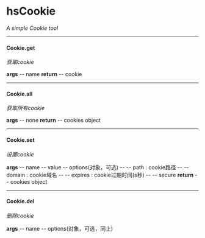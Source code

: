 # hsCookie
*A simple Cookie tool*

----------
#### **Cookie.get**
*获取cookie*

**args**
-- name
**return**
-- cookie


----------
#### **Cookie.all**
*获取所有cookie*

**args**
-- none
**return**
-- cookies object

----------
#### **Cookie.set**
*设置cookie*

**args**
-- name
-- value
-- options(对象，可选)
-- -- path : cookie路径
-- -- domain : cookie域名
-- -- expires : cookie过期时间(s秒)
-- -- secure
**return**
-- cookies object

----------
#### **Cookie.del**
*删除cookie*

**args**
-- name
-- options(对象，可选，同上)
